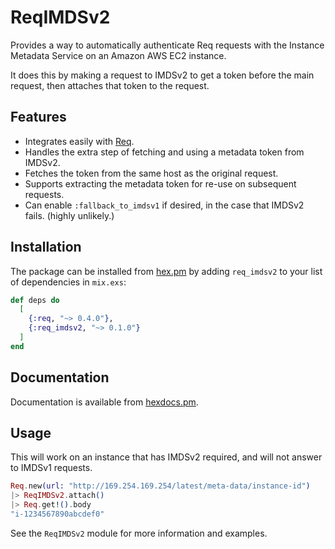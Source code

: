 # ReqIMDSv2

Provides a way to automatically authenticate Req requests with the Instance Metadata Service on
an Amazon AWS EC2 instance.

It does this by making a request to IMDSv2 to get a token before the main request, then attaches that token
to the request.

## Features

- Integrates easily with [Req](https://hexdocs.pm/req).
- Handles the extra step of fetching and using a metadata token from IMDSv2.
- Fetches the token from the same host as the original request.
- Supports extracting the metadata token for re-use on subsequent requests.
- Can enable `:fallback_to_imdsv1` if desired, in the case that IMDSv2 fails. (highly unlikely.)

## Installation

The package can be installed from [hex.pm](https://hex.pm/packages/req_imdsv2) by adding `req_imdsv2` to
your list of dependencies in `mix.exs`:

```elixir
def deps do
  [
    {:req, "~> 0.4.0"},
    {:req_imdsv2, "~> 0.1.0"}
  ]
end
```

## Documentation

Documentation is available from [hexdocs.pm](https://hexdocs.pm/req_imdsv2).

## Usage

This will work on an instance that has IMDSv2 required, and will not answer to IMDSv1 requests.

```elixir
Req.new(url: "http://169.254.169.254/latest/meta-data/instance-id")
|> ReqIMDSv2.attach()
|> Req.get!().body
"i-1234567890abcdef0"
```

See the `ReqIMDSv2` module for more information and examples.

